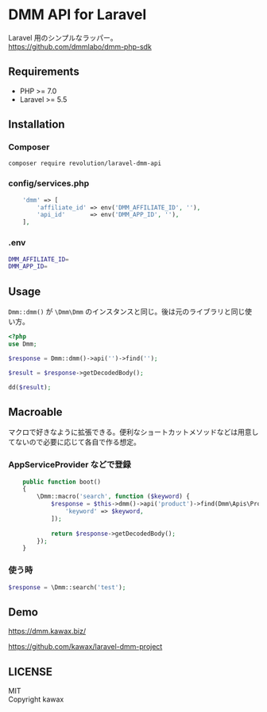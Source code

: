 # DMM API for Laravel

Laravel 用のシンプルなラッパー。  
https://github.com/dmmlabo/dmm-php-sdk

## Requirements
- PHP >= 7.0
- Laravel >= 5.5

## Installation

### Composer
```
composer require revolution/laravel-dmm-api
```

### config/services.php
```php
    'dmm' => [
        'affiliate_id' => env('DMM_AFFILIATE_ID', ''),
        'api_id'       => env('DMM_APP_ID', ''),
    ],
```

### .env
```bash
DMM_AFFILIATE_ID=
DMM_APP_ID=
```

## Usage

`Dmm::dmm()` が `\Dmm\Dmm` のインスタンスと同じ。後は元のライブラリと同じ使い方。

```php
<?php
use Dmm;

$response = Dmm::dmm()->api('')->find('');

$result = $response->getDecodedBody();

dd($result);
```

## Macroable

マクロで好きなように拡張できる。便利なショートカットメソッドなどは用意してないので必要に応じて各自で作る想定。

### AppServiceProvider などで登録

```php
    public function boot()
    {
        \Dmm::macro('search', function ($keyword) {
            $response = $this->dmm()->api('product')->find(Dmm\Apis\Product::SITE_GENERAL, [
                'keyword' => $keyword,
            ]);
            
            return $response->getDecodedBody();
        });
    }
```

### 使う時
```php
$response = \Dmm::search('test');
```

## Demo
https://dmm.kawax.biz/

https://github.com/kawax/laravel-dmm-project

## LICENSE
MIT  
Copyright kawax
